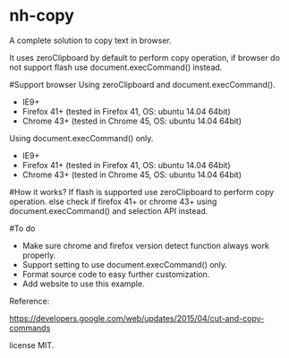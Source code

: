 # nh-copy
A complete solution to copy text in browser.

It uses zeroClipboard by default to perform copy operation, if browser do not support flash use document.execCommand() instead.

#Support browser
Using zeroClipboard and document.execCommand().
- IE9+
- Firefox 41+ (tested in Firefox 41, OS: ubuntu 14.04 64bit)
- Chrome 43+ (tested in Chrome 45, OS: ubuntu 14.04 64bit)

Using document.execCommand() only.
- IE9+
- Firefox 41+ (tested in Firefox 41, OS: ubuntu 14.04 64bit)
- Chrome 43+ (tested in Chrome 45, OS: ubuntu 14.04 64bit)

#How it works?
If flash is supported use zeroClipboard to perform copy operation.
else check if firefox 41+ or chrome 43+ using document.execCommand() and selection API instead.

#To do
- Make sure chrome and firefox version detect function always work properly.
- Support setting to use document.execCommand() only.
- Format source code to easy further customization.
- Add website to use this example.

Reference:

https://developers.google.com/web/updates/2015/04/cut-and-copy-commands


license MIT.
